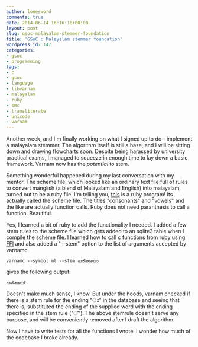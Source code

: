 ```yaml
---
author: lonesword
comments: true
date: 2014-06-14 16:16:18+00:00
layout: post
slug: gsoc-malayalam-stemmer-foundation
title: 'GSoC : Malayalam stemmer foundation'
wordpress_id: 147
categories:
- gsoc
- programming
tags:
- c
- gsoc
- language
- libvarnam
- malayalam
- ruby
- smc
- transliterate
- unicode
- varnam
---
```


Another week, and I'm finally working on what I signed up to do - implement a malayalam stemmer. The algorithm itself is still a haze, and I will be sitting down and drawing flowcharts soon. Despite being harassed by university practical exams, I managed to squeeze in enough time to lay down a basic framework. Varnam now has the *potential* to stem.

Something wonderful happened during my last conversation with my mentor. The scheme file, which looked like an ordinary text file full of rules to convert manglish (a blend of Malayalam and English) into malayalam, turned out to be a ruby file. I'm telling you, [this](https://github.com/varnamproject/libvarnam/blob/master/schemes/ml) is a ruby program! Its actually called the scheme file. The titles "consonants" and "vowels" and the like are actually function calls. Ruby does not need paranthesis to call a function. Beautiful.

Yes, I learned a bit of ruby to add the functionality I needed. I added a few stem rules to the scheme file which gets added to an sqlite3 table when I compile the scheme file. I learned how to call c functions from ruby using [FFI](http://www.rubyinside.com/ruby-ffi-library-calling-external-libraries-now-easier-1293.html) and also added a "--stem" option to the list of arguments accepted by varnamc.

`varnamc --symbol ml --stem പരീക്ഷയാ`

gives the following output:

`പരീക്ഷയ്`

Doesn't make much sense, I know. But under the hoods, varnam checked if there is a stem rule for the ending "ാ" in the database and seeing that there is, substituted the ending of the supplied word with the ending specified in the stem rule ("്"). The above stemrule doesn't serve any purpose, and will be conveniently removed after I draft the algorithm.

Now I have to write tests for all the functions I wrote. I wonder how much of the codebase I broke already.
